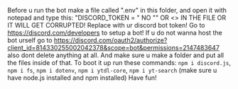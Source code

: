 Before u run the bot make a file called ".env" in this folder, and open it with notepad and type this: "DISCORD_TOKEN = <ur bot token>" NO "" OR <> IN THE FILE OR IT WILL GET CORRUPTED! Replace <ur bot token> with ur discord bot token! Go to https://discord.com/developers to setup a bot!
If u do not wanna host the bot urself go to https://discord.com/oauth2/authorize?client_id=814330255002042378&scope=bot&permissions=2147483647
also dont delete anything at all.
And make sure u make a folder and put all the files inside of that. To boot it up run these commands: `npm i discord.js`, `npm i fs`, `npm i dotenv`, `npm i ytdl-core`, `npm i yt-search` (make sure u have node.js installed and npm installed)
Have fun!
